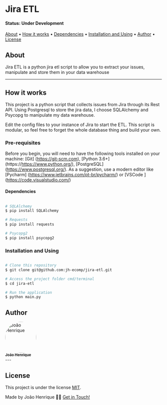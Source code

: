 
# Jira ETL

<h4 align="left"> 
	 Status: Under Development
</h4>

<p align="left">
 <a href="#about">About</a> •
 <a href="#how-it-works">How it works</a> •
 <a href="#dependencies">Dependencies</a> •
 <a href="#installation-and-using">Installation and Using</a> • 
 <a href="#author">Author</a> •
 <a href="#user-content-license">License</a>

</p>

## About

Jira ETL is a python jira etl script to allow you to extract your issues, manipulate and store them in your data warehouse

---

## How it works

This project is a python script that collects issues from Jira through its Rest API. Using Postgresql to store the jira data,
I choose SQLAlchemy and Psycopg to manipulate my data warehouse.

Edit the config files to your instance of Jira to start the ETL.
This script is modular, so feel free to forget the whole database thing and build your own.

### Pre-requisites

Before you begin, you will need to have the following tools installed on your machine:
[Git] (https://git-scm.com), [Python 3.6+] (https://https://www.python.org/), [PostgreSQL] (https://www.postgresql.org/).
As a suggestion, use a modern editor like [Pycharm] (https://www.jetbrains.com/pt-br/pycharm/) or [VSCode ] (https://code.visualstudio.com/)

#### Dependencies

```bash

# SQLAlchemy
$ pip install SQLAlchemy

# Requests
$ pip install requests

# Psycopg2
$ pip install psycopg2

```

### Installation and Using

```bash

# Clone this repository
$ git clone git@github.com:jh-ecomp/jira-etl.git

# Access the project folder cmd/terminal
$ cd jira-etl

# Run the application
$ python main.py

```

## Author

<a href="https://github.com/jh-ecomp?tab=repositories">
 <img style="border-radius: 50%;" src="https://avatars.githubusercontent.com/u/21336271?s=400&u=4b4ff916cafb59709adaa958f3c0f46bed35ae62&v=4" width="100px;" alt="João Henrique"/>
 <br />
 <sub><b>João Henrique</b></sub></a> <a href="https://github.com/jh-ecomp?tab=repositories" title="João Henrique"></a>
 <br />
---

## License

This project is under the license [MIT](./LICENSE.txt).

Made by João Henrique 👋🏽 [Get in Touch!](Https://www.linkedin.com/in/joaohenriqueengcomp )
